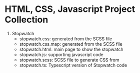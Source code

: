 # HTML, CSS, Javascript Project Collection

1. Stopwatch
   - stopwatch.css: generated from the SCSS file
   - stopwatch.css.map: generated from the SCSS file
   - stopwatch.html: main page to show the stopwatch
   - stopwatch.js: supporting javascript code
   - stopwatch.scss: SCSS file to generate CSS from
   - stopwatch.ts: Typescript version of Stopwatch code
